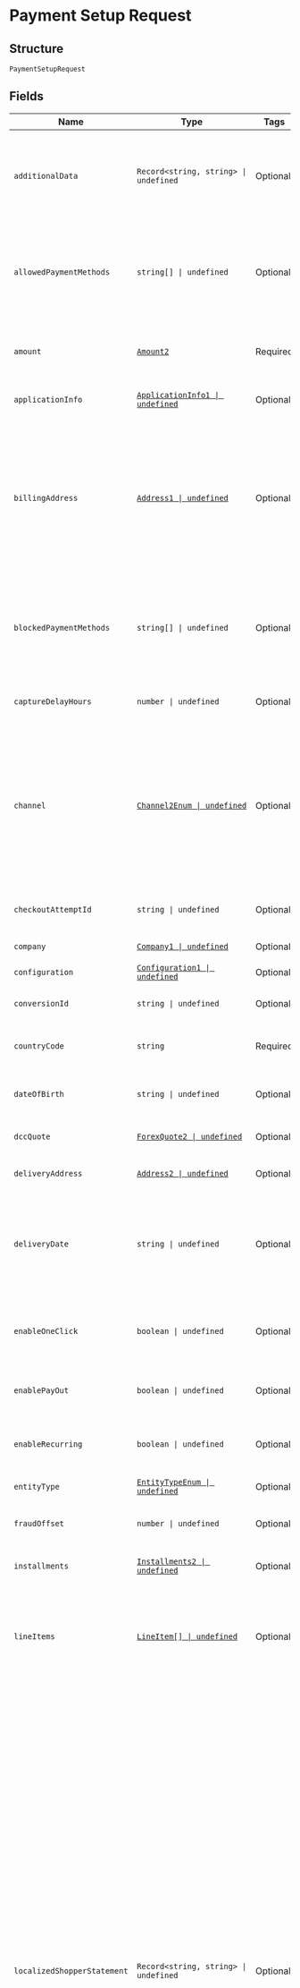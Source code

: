 
# Payment Setup Request

## Structure

`PaymentSetupRequest`

## Fields

| Name | Type | Tags | Description |
|  --- | --- | --- | --- |
| `additionalData` | `Record<string, string> \| undefined` | Optional | This field contains additional data, which may be required for a particular payment request.<br><br>The `additionalData` object consists of entries, each of which includes the key and value. |
| `allowedPaymentMethods` | `string[] \| undefined` | Optional | List of payment methods to be presented to the shopper. To refer to payment methods, use their `paymentMethod.type`from [Payment methods overview](https://docs.adyen.com/payment-methods).<br><br>Example: `"allowedPaymentMethods":["ideal","giropay"]` |
| `amount` | [`Amount2`](../../doc/models/amount-2.md) | Required | The amount information for the transaction (in [minor units](https://docs.adyen.com/development-resources/currency-codes)). For [BIN or card verification](https://docs.adyen.com/payment-methods/cards/bin-data-and-card-verification) requests, set amount to 0 (zero). |
| `applicationInfo` | [`ApplicationInfo1 \| undefined`](../../doc/models/application-info-1.md) | Optional | Information about your application. For more details, see [Building Adyen solutions](https://docs.adyen.com/development-resources/building-adyen-solutions). |
| `billingAddress` | [`Address1 \| undefined`](../../doc/models/address-1.md) | Optional | The address where to send the invoice.<br><br>> The `billingAddress` object is required in the following scenarios. Include all of the fields within this object.<br>> <br>> * For 3D Secure 2 transactions in all browser-based and mobile implementations.<br>> * For cross-border payouts to and from Canada. |
| `blockedPaymentMethods` | `string[] \| undefined` | Optional | List of payment methods to be hidden from the shopper. To refer to payment methods, use their `paymentMethod.type`from [Payment methods overview](https://docs.adyen.com/payment-methods).<br><br>Example: `"blockedPaymentMethods":["ideal","giropay"]` |
| `captureDelayHours` | `number \| undefined` | Optional | The delay between the authorisation and scheduled auto-capture, specified in hours. |
| `channel` | [`Channel2Enum \| undefined`](../../doc/models/channel-2-enum.md) | Optional | The platform where a payment transaction takes place. This field is optional for filtering out payment methods that are only available on specific platforms. If this value is not set, then we will try to infer it from the `sdkVersion` or `token`.<br><br>Possible values:<br><br>* iOS<br>* Android<br>* Web |
| `checkoutAttemptId` | `string \| undefined` | Optional | Checkout attempt ID that corresponds to the Id generated for tracking user payment journey. |
| `company` | [`Company1 \| undefined`](../../doc/models/company-1.md) | Optional | Information regarding the company. |
| `configuration` | [`Configuration1 \| undefined`](../../doc/models/configuration-1.md) | Optional | Specify configurations to enable additional features. |
| `conversionId` | `string \| undefined` | Optional | Conversion ID that corresponds to the Id generated for tracking user payment journey. |
| `countryCode` | `string` | Required | The shopper country.<br><br>Format: [ISO 3166-1 alpha-2](https://en.wikipedia.org/wiki/ISO_3166-1_alpha-2)<br>Example: NL or DE |
| `dateOfBirth` | `string \| undefined` | Optional | The shopper's date of birth.<br><br>Format [ISO-8601](https://www.w3.org/TR/NOTE-datetime): YYYY-MM-DD |
| `dccQuote` | [`ForexQuote2 \| undefined`](../../doc/models/forex-quote-2.md) | Optional | The forex quote as returned in the response of the forex service. |
| `deliveryAddress` | [`Address2 \| undefined`](../../doc/models/address-2.md) | Optional | The address where the purchased goods should be delivered. |
| `deliveryDate` | `string \| undefined` | Optional | The date and time the purchased goods should be delivered.<br><br>Format [ISO 8601](https://www.w3.org/TR/NOTE-datetime): YYYY-MM-DDThh:mm:ss.sssTZD<br><br>Example: 2017-07-17T13:42:40.428+01:00 |
| `enableOneClick` | `boolean \| undefined` | Optional | When true and `shopperReference` is provided, the shopper will be asked if the payment details should be stored for future one-click payments. |
| `enablePayOut` | `boolean \| undefined` | Optional | When true and `shopperReference` is provided, the payment details will be tokenized for payouts. |
| `enableRecurring` | `boolean \| undefined` | Optional | When true and `shopperReference` is provided, the payment details will be tokenized for recurring payments. |
| `entityType` | [`EntityTypeEnum \| undefined`](../../doc/models/entity-type-enum.md) | Optional | The type of the entity the payment is processed for. |
| `fraudOffset` | `number \| undefined` | Optional | An integer value that is added to the normal fraud score. The value can be either positive or negative. |
| `installments` | [`Installments2 \| undefined`](../../doc/models/installments-2.md) | Optional | Contains installment settings. For more information, refer to [Installments](https://docs.adyen.com/payment-methods/cards/credit-card-installments). |
| `lineItems` | [`LineItem[] \| undefined`](../../doc/models/line-item.md) | Optional | Price and product information about the purchased items, to be included on the invoice sent to the shopper.<br><br>> This field is required for 3x 4x Oney, Affirm, Afterpay, Clearpay, Klarna, Ratepay, Zip and Atome. |
| `localizedShopperStatement` | `Record<string, string> \| undefined` | Optional | This field allows merchants to use dynamic shopper statement in local character sets.<br>The local shopper statement field can be supplied in markets where localized merchant descriptors are used. Currently, Adyen only supports this in the Japanese market<br>.The available character sets at the moment are:<br><br>* Processing in Japan: **ja-Kana**<br>  The character set **ja-Kana** supports UTF-8 based Katakana and alphanumeric and special characters.<br>  Merchants should send the Katakana shopperStatement in full-width characters.<br>  An example request would be:<br><br>> {<br>> "shopperStatement" : "ADYEN - SELLER-A",<br>> "localizedShopperStatement" : {<br>> "ja-Kana" : "ADYEN - セラーA"<br>> }<br>> }<br>> We recommend merchants to always supply the field localizedShopperStatement in addition to the field shopperStatement.It is issuer dependent whether the localized shopper statement field is supported.<br>> In the case of non-domestic transactions (e.g. US-issued cards processed in JP) the field `shopperStatement` is used to modify the statement of the shopper.<br>> Adyen handles the complexity of ensuring the correct descriptors are assigned. |
| `mandate` | [`Mandate1 \| undefined`](../../doc/models/mandate-1.md) | Optional | The mandate details to initiate recurring transaction. |
| `mcc` | `string \| undefined` | Optional | The [merchant category code](https://en.wikipedia.org/wiki/Merchant_category_code) (MCC) is a four-digit number, which relates to a particular market segment. This code reflects the predominant activity that is conducted by the merchant. |
| `merchantAccount` | `string` | Required | The merchant account identifier, with which you want to process the transaction. |
| `merchantOrderReference` | `string \| undefined` | Optional | This reference allows linking multiple transactions to each other for reporting purposes (i.e. order auth-rate). The reference should be unique per billing cycle.<br>The same merchant order reference should never be reused after the first authorised attempt. If used, this field should be supplied for all incoming authorisations.<br><br>> We strongly recommend you send the `merchantOrderReference` value to benefit from linking payment requests when authorisation retries take place. In addition, we recommend you provide `retry.orderAttemptNumber`, `retry.chainAttemptNumber`, and `retry.skipRetry` values in `PaymentRequest.additionalData`. |
| `metadata` | `Record<string, string> \| undefined` | Optional | Metadata consists of entries, each of which includes a key and a value.<br>Limits:<br><br>* Maximum 20 key-value pairs per request. When exceeding, the "177" error occurs: "Metadata size exceeds limit".<br>* Maximum 20 characters per key.<br>* Maximum 80 characters per value. |
| `orderReference` | `string \| undefined` | Optional | When you are doing multiple partial (gift card) payments, this is the `pspReference` of the first payment. We use this to link the multiple payments to each other. As your own reference for linking multiple payments, use the `merchantOrderReference`instead. |
| `origin` | `string \| undefined` | Optional | Required for the Web integration.<br><br>Set this parameter to the origin URL of the page that you are loading the SDK from. |
| `platformChargebackLogic` | [`PlatformChargebackLogic1 \| undefined`](../../doc/models/platform-chargeback-logic-1.md) | Optional | Defines the behavior to be applied in case of a chargeback. |
| `recurringExpiry` | `string \| undefined` | Optional | Date after which no further authorisations shall be performed. Only for 3D Secure 2. |
| `recurringFrequency` | `string \| undefined` | Optional | Minimum number of days between authorisations. Only for 3D Secure 2. |
| `reference` | `string` | Required | The reference to uniquely identify a payment. This reference is used in all communication with you about the payment status. We recommend using a unique value per payment; however, it is not a requirement.<br>If you need to provide multiple references for a transaction, separate them with hyphens ("-").<br>Maximum length: 80 characters. |
| `returnUrl` | `string` | Required | The URL to return to in case of a redirection.<br>The format depends on the channel. This URL can have a maximum of 1024 characters.<br><br>* For web, include the protocol `http://` or `https://`. You can also include your own additional query parameters, for example, shopper ID or order reference number.<br>  Example: `https://your-company.com/checkout?shopperOrder=12xy`<br>* For iOS, use the custom URL for your app. To know more about setting custom URL schemes, refer to the [Apple Developer documentation](https://developer.apple.com/documentation/uikit/inter-process_communication/allowing_apps_and_websites_to_link_to_your_content/defining_a_custom_url_scheme_for_your_app).<br>  Example: `my-app://`<br>* For Android, use a custom URL handled by an Activity on your app. You can configure it with an [intent filter](https://developer.android.com/guide/components/intents-filters).<br>  Example: `my-app://your.package.name`<br>**Constraints**: *Maximum Length*: `8000` |
| `riskData` | [`RiskData3 \| undefined`](../../doc/models/risk-data-3.md) | Optional | Contains risk data, such as client-side data, used to identify risk for a transaction. |
| `sdkVersion` | `string \| undefined` | Optional | The version of the SDK you are using (for Web SDK integrations only). |
| `sessionValidity` | `string \| undefined` | Optional | The date and time until when the session remains valid, in [ISO 8601](https://www.w3.org/TR/NOTE-datetime) format.<br><br>For example: 2020-07-18T15:42:40.428+01:00 |
| `shopperEmail` | `string \| undefined` | Optional | The shopper's email address. We recommend that you provide this data, as it is used in velocity fraud checks.<br><br>> For 3D Secure 2 transactions, schemes require `shopperEmail` for all browser-based and mobile implementations. |
| `shopperIP` | `string \| undefined` | Optional | The shopper's IP address. In general, we recommend that you provide this data, as it is used in a number of risk checks (for instance, number of payment attempts or location-based checks).<br><br>> For 3D Secure 2 transactions, schemes require `shopperIP` for all browser-based implementations.<br>> This field is also mandatory for some merchants depending on your business model. For more information, [contact Support](https://www.adyen.help/hc/en-us/requests/new). |
| `shopperInteraction` | [`ShopperInteractionEnum \| undefined`](../../doc/models/shopper-interaction-enum.md) | Optional | Specifies the sales channel, through which the shopper gives their card details, and whether the shopper is a returning customer.<br>For the web service API, Adyen assumes Ecommerce shopper interaction by default.<br><br>This field has the following possible values:<br><br>* `Ecommerce` - Online transactions where the cardholder is present (online). For better authorisation rates, we recommend sending the card security code (CSC) along with the request.<br>* `ContAuth` - Card on file and/or subscription transactions, where the cardholder is known to the merchant (returning customer). If the shopper is present (online), you can supply also the CSC to improve authorisation (one-click payment).<br>* `Moto` - Mail-order and telephone-order transactions where the shopper is in contact with the merchant via email or telephone.<br>* `POS` - Point-of-sale transactions where the shopper is physically present to make a payment using a secure payment terminal. |
| `shopperLocale` | `string \| undefined` | Optional | The combination of a language code and a country code to specify the language to be used in the payment. |
| `shopperName` | [`Name7 \| undefined`](../../doc/models/name-7.md) | Optional | The shopper's full name. |
| `shopperReference` | `string \| undefined` | Optional | Required for recurring payments.<br>Your reference to uniquely identify this shopper, for example user ID or account ID. Minimum length: 3 characters.<br><br>> Your reference must not include personally identifiable information (PII), for example name or email address. |
| `shopperStatement` | `string \| undefined` | Optional | The text to be shown on the shopper's bank statement.<br>We recommend sending a maximum of 22 characters, otherwise banks might truncate the string.<br>Allowed characters: **a-z**, **A-Z**, **0-9**, spaces, and special characters **. , ' _ - ? + * /**. |
| `socialSecurityNumber` | `string \| undefined` | Optional | The shopper's social security number. |
| `splits` | [`Split[] \| undefined`](../../doc/models/split.md) | Optional | An array of objects specifying how the payment should be split when using [Adyen for Platforms](https://docs.adyen.com/marketplaces-and-platforms/processing-payments#providing-split-information) or [Issuing](https://docs.adyen.com/issuing/add-manage-funds#split). |
| `store` | `string \| undefined` | Optional | The ecommerce or point-of-sale store that is processing the payment. Used in [partner model integrations](https://docs.adyen.com/marketplaces-and-platforms/classic/platforms-for-partners#route-payments) for Adyen for Platforms.<br>**Constraints**: *Minimum Length*: `1`, *Maximum Length*: `16` |
| `storePaymentMethod` | `boolean \| undefined` | Optional | When true and `shopperReference` is provided, the payment details will be stored. |
| `telephoneNumber` | `string \| undefined` | Optional | The shopper's telephone number. |
| `threeDSAuthenticationOnly` | `boolean \| undefined` | Optional | If set to true, you will only perform the [3D Secure 2 authentication](https://docs.adyen.com/online-payments/3d-secure/other-3ds-flows/authentication-only), and not the payment authorisation.<br>**Default**: `false` |
| `token` | `string \| undefined` | Optional | The token obtained when initializing the SDK.<br><br>> This parameter is required for iOS and Android; not required for Web. |
| `trustedShopper` | `boolean \| undefined` | Optional | Set to true if the payment should be routed to a trusted MID. |

## Example (as JSON)

```json
{
  "additionalData": null,
  "allowedPaymentMethods": null,
  "amount": {
    "currency": "currency2",
    "value": 110
  },
  "applicationInfo": null,
  "billingAddress": null,
  "blockedPaymentMethods": null,
  "captureDelayHours": null,
  "channel": null,
  "checkoutAttemptId": null,
  "company": null,
  "configuration": null,
  "conversionId": null,
  "countryCode": "countryCode4",
  "dateOfBirth": null,
  "dccQuote": null,
  "deliveryAddress": null,
  "deliveryDate": null,
  "enableOneClick": null,
  "enablePayOut": null,
  "enableRecurring": null,
  "entityType": null,
  "fraudOffset": null,
  "installments": null,
  "lineItems": null,
  "localizedShopperStatement": null,
  "mandate": null,
  "mcc": null,
  "merchantAccount": "merchantAccount8",
  "merchantOrderReference": null,
  "metadata": null,
  "orderReference": null,
  "origin": null,
  "platformChargebackLogic": null,
  "recurringExpiry": null,
  "recurringFrequency": null,
  "reference": "reference4",
  "returnUrl": "returnUrl2",
  "riskData": null,
  "sdkVersion": null,
  "sessionValidity": null,
  "shopperEmail": null,
  "shopperIP": null,
  "shopperInteraction": null,
  "shopperLocale": null,
  "shopperName": null,
  "shopperReference": null,
  "shopperStatement": null,
  "socialSecurityNumber": null,
  "splits": null,
  "store": null,
  "storePaymentMethod": null,
  "telephoneNumber": null,
  "threeDSAuthenticationOnly": null,
  "token": null,
  "trustedShopper": null
}
```

